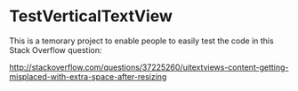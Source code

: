 # TestVerticalTextView

This is a temorary project to enable people to easily test the code in this Stack Overflow question:

http://stackoverflow.com/questions/37225260/uitextviews-content-getting-misplaced-with-extra-space-after-resizing
